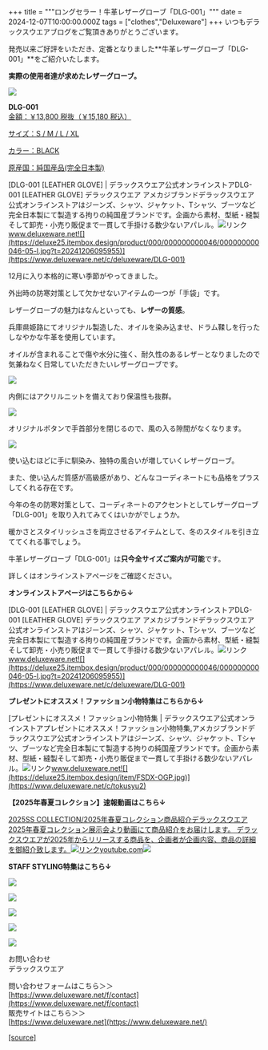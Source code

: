 +++
title = """ロングセラー！牛革レザーグローブ「DLG-001」"""
date = 2024-12-07T10:00:00.000Z
tags = ["clothes","Deluxeware"]
+++
いつもデラックスウエアブログをご覧頂きありがとうございます。

発売以来ご好評をいただき、定番となりました**牛革レザーグローブ「DLG-001」**をご紹介いたします。

**実際の使用者達が求めたレザーグローブ。**

[![](https://stat.ameba.jp/user_images/20241207/16/deluxeware/c4/d3/j/o0800080015518796976.jpg)](https://stat.ameba.jp/user_images/20241207/16/deluxeware/c4/d3/j/o0800080015518796976.jpg)

**DLG-001**  
[金額：￥13,800 税抜（￥15,180 税込）](https://www.deluxeware.net/c/deluxeware/DLG-001)

[サイズ：S / M / L / XL](https://www.deluxeware.net/c/deluxeware/DLG-001)

[カラー：BLACK](https://www.deluxeware.net/c/deluxeware/DLG-001)

[原産国：純国産品(完全日本製)](https://www.deluxeware.net/c/deluxeware/DLG-001)

[DLG-001 \[LEATHER GLOVE\] | デラックスウエア公式オンラインストアDLG-001 \[LEATHER GLOVE\] デラックスウエア アメカジブランドデラックスウエア公式オンラインストアはジーンズ、シャツ、ジャケット、Tシャツ、ブーツなど完全日本製にて製造する拘りの純国産ブランドです。企画から素材、型紙・縫製そして卸売・小売り販促まで一貫して手掛ける数少ないアパレル。![リンク](https://c.stat100.ameba.jp/ameblo/symbols/v3.20.0/svg/gray/editor_link.svg)www.deluxeware.net![](https://deluxe25.itembox.design/product/000/000000000046/000000000046-05-l.jpg?t=20241206095955)](https://www.deluxeware.net/c/deluxeware/DLG-001)

12月に入り本格的に寒い季節がやってきました。

外出時の防寒対策として欠かせないアイテムの一つが「手袋」です。

レザーグローブの魅力はなんといっても、**レザーの質感**。

兵庫県姫路にてオリジナル製造した、オイルを染み込ませ、ドラム鞣しを行ったしなやかな牛革を使用しています。

オイルが含まれることで傷や水分に強く、耐久性のあるレザーとなりましたので気兼ねなく日常していただきたいレザーグローブです。

[![](https://stat.ameba.jp/user_images/20241207/16/deluxeware/34/c0/j/o0800080015518796977.jpg)](https://stat.ameba.jp/user_images/20241207/16/deluxeware/34/c0/j/o0800080015518796977.jpg)

内側にはアクリルニットを備えており保温性も抜群。

[![](https://stat.ameba.jp/user_images/20241207/16/deluxeware/38/48/j/o0800080015518796980.jpg)](https://stat.ameba.jp/user_images/20241207/16/deluxeware/38/48/j/o0800080015518796980.jpg)

オリジナルボタンで手首部分を閉じるので、風の入る隙間がなくなります。

[![](https://stat.ameba.jp/user_images/20241207/16/deluxeware/70/4a/j/o0800080015518796983.jpg)](https://stat.ameba.jp/user_images/20241207/16/deluxeware/70/4a/j/o0800080015518796983.jpg)

使い込むほどに手に馴染み、独特の風合いが増していくレザーグローブ。

また、使い込んだ質感が高級感があり、どんなコーディネートにも品格をプラスしてくれる存在です。

今年の冬の防寒対策として、コーディネートのアクセントとしてレザーグローブ「DLG-001」を取り入れてみてくはいかがでしょうか。

暖かさとスタイリッシュさを両立させるアイテムとして、冬のスタイルを引き立ててくれる事でしょう。

牛革レザーグローブ「DLG-001」は**只今全サイズご案内が可能**です。

詳しくはオンラインストアページをご確認ください。

**オンラインストアページはこちらから↓**

[DLG-001 \[LEATHER GLOVE\] | デラックスウエア公式オンラインストアDLG-001 \[LEATHER GLOVE\] デラックスウエア アメカジブランドデラックスウエア公式オンラインストアはジーンズ、シャツ、ジャケット、Tシャツ、ブーツなど完全日本製にて製造する拘りの純国産ブランドです。企画から素材、型紙・縫製そして卸売・小売り販促まで一貫して手掛ける数少ないアパレル。![リンク](https://c.stat100.ameba.jp/ameblo/symbols/v3.20.0/svg/gray/editor_link.svg)www.deluxeware.net![](https://deluxe25.itembox.design/product/000/000000000046/000000000046-05-l.jpg?t=20241206095955)](https://www.deluxeware.net/c/deluxeware/DLG-001)

**プレゼントにオススメ！ファッション小物特集はこちらから↓**

[プレゼントにオススメ！ファッション小物特集 | デラックスウエア公式オンラインストアプレゼントにオススメ！ファッション小物特集,アメカジブランドデラックスウエア公式オンラインストアはジーンズ、シャツ、ジャケット、Tシャツ、ブーツなど完全日本製にて製造する拘りの純国産ブランドです。企画から素材、型紙・縫製そして卸売・小売り販促まで一貫して手掛ける数少ないアパレル。![リンク](https://c.stat100.ameba.jp/ameblo/symbols/v3.20.0/svg/gray/editor_link.svg)www.deluxeware.net![](https://deluxe25.itembox.design/item/FSDX-OGP.jpg)](https://www.deluxeware.net/c/tokusyu2)

**【2025年春夏コレクション】速報動画はこちら↓**

[2025SS COLLECTION/2025年春夏コレクション商品紹介デラックスウエア2025年春夏コレクション展示会より動画にて商品紹介をお届けします。 デラックスウエアが2025年からリリースする商品を、企画者が企画内容、商品の詳細を御紹介致します。![リンク](https://c.stat100.ameba.jp/ameblo/symbols/v3.20.0/svg/gray/editor_link.svg)youtube.com![](https://i.ytimg.com/vi/A71qJSd2lh4/hqdefault.jpg?sqp=-oaymwEXCOADEI4CSFryq4qpAwkIARUAAIhCGAE=&rs=AOn4CLAjvDtZHCLmch_wfz5qqtOMUoi28A&days_since_epoch=20064)](https://youtube.com/playlist?list=PLmcuUjZ67rhnclr762_W-zDg7FyyrNvqF&si=U5rrMrdv8NkKnwmk)

**STAFF STYLING特集はこちら↓**

[![](https://stat.ameba.jp/user_images/20241205/11/deluxeware/42/a2/j/o1200050015517935293.jpg?caw=800)](https://www.deluxeware.net/f/styling)

[![](https://stat.ameba.jp/user_images/20241116/16/deluxeware/4a/05/j/o1200050015510661447.jpg?caw=800)](https://www.deluxeware.net/c/deluxeware/D-26)

[![](https://stat.ameba.jp/user_images/20240315/15/deluxeware/04/7f/j/o0800026015413271803.jpg?caw=800)](https://www.instagram.com/deluxeware/?hl=ja)

[![](https://stat.ameba.jp/user_images/20220415/12/deluxeware/3b/ce/j/o0800026015103175481.jpg?caw=800)](https://www.deluxeware.net/f/headstore)

[![](https://stat.ameba.jp/user_images/20220415/12/deluxeware/d7/c6/j/o0800026015103175487.jpg?caw=800)](https://www.deluxeware.net/)

お問い合わせ  
デラックスウエア

問い合わせフォームはこちら＞＞  
[https://www.deluxeware.net/f/contact](https://www.deluxeware.net/f/contact)  
販売サイトはこちら＞＞  
[https://www.deluxeware.net](https://www.deluxeware.net/)

[[source]](https://ameblo.jp/deluxeware/entry-12877790471.html)
